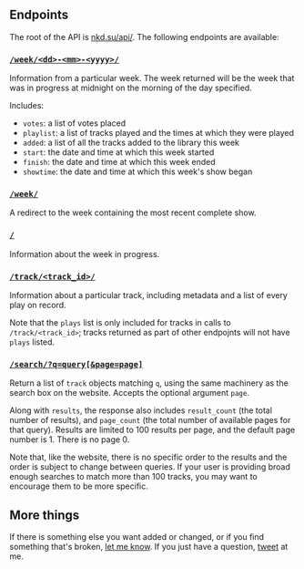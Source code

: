 ## Endpoints

The root of the API is [nkd.su/api/][api_root]. The following endpoints are
available:

### [`/week/<dd>-<mm>-<yyyy>/`][eg_week]

Information from a particular week. The week returned will be the week that was
in progress at midnight on the morning of the day specified.

Includes:

- `votes`: a list of votes placed
- `playlist`: a list of tracks played and the times at which they were played
- `added`: a list of all the tracks added to the library this week
- `start`: the date and time at which this week started
- `finish`: the date and time at which this week ended 
- `showtime`: the date and time at which this week's show began

### [`/week/`][eg_latest_week]

A redirect to the week containing the most recent complete show.

### [`/`][api_root]

Information about the week in progress.

### [`/track/<track_id>/`][eg_track]

Information about a particular track, including metadata and a list of every
play on record.

Note that the `plays` list is only included for tracks in calls to
`/track/<track_id>`; tracks returned as part of other endpojnts will not have
`plays` listed.

### [`/search/?q=query[&page=page]`][eg_search]

Return a list of `track` objects matching `q`, using the same machinery as the search box on the website. Accepts the optional argument `page`.

Along with `results`, the response also includes `result_count` (the total number of results), and `page_count` (the total number of available pages for that query). Results are limited to 100 results per page, and the default page number is 1. There is no page 0.

Note that, like the website, there is no specific order to the results and the order is subject to change between queries. If your user is providing broad enough searches to match more than 100 tracks, you may want to encourage them to be more specific.

## More things

If there is something else you want added or changed, or if you find something
that's broken, [let me know][new_issue]. If you just have a question,
[tweet][pester] at me.

[new_issue]: https://github.com/colons/nkdsu/issues/new
[api_root]: http://nkd.su/api/
[eg_track]: http://nkd.su/api/track/7C4D7B4B394E0E59/
[eg_latest_week]: http://nkd.su/api/week/
[eg_week]: http://nkd.su/api/week/05-01-2013/
[eg_search]: http://nkd.su/api/search/?q=character%20song&page=2
[pester]: https://twitter.com/intent/tweet?text=%40mftb
